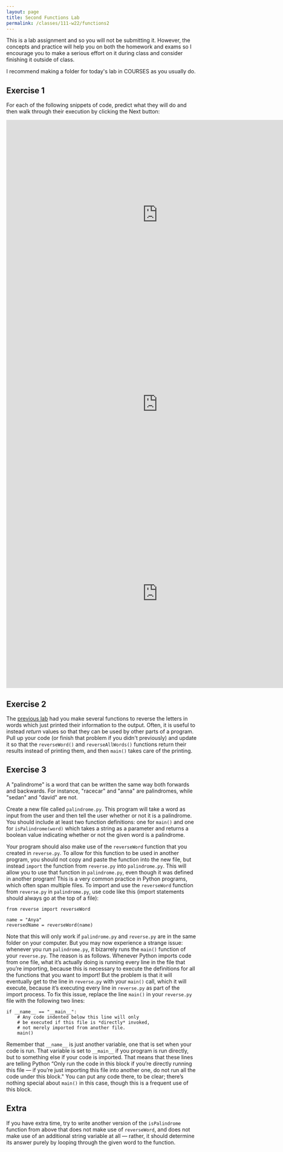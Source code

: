 ```yaml
---
layout: page
title: Second Functions Lab 
permalink: /classes/111-w22/functions2
---
```


This is a lab assignment and so you will not be submitting it.
However, the concepts and practice will help you on both the homework and exams so I encourage you to make a serious effort on it during class and consider finishing it outside of class.

I recommend making a folder for today's lab in COURSES as you usually do.

## Exercise 1
For each of the following snippets of code, predict what they will do and then walk through their execution by clicking the Next button:

<iframe width="800" height="500" frameborder="0" src="https://pythontutor.com/iframe-embed.html#code=def%20bar%28lst%29%3A%0A%20%20%20%20print%28lst%29%0A%20%20%20%20lst%5B0%5D%20%2B%3D%2010%0A%20%20%20%20print%28lst%29%0A%0AmyList%20%3D%20%5B1,%202,%203%5D%0A%0Abar%28myList%29%0A%0Aprint%28myList%29%0A%0A&codeDivHeight=400&codeDivWidth=350&cumulative=false&curInstr=0&heapPrimitives=nevernest&origin=opt-frontend.js&py=3&rawInputLstJSON=%5B%5D&textReferences=false"> </iframe>

<iframe width="800" height="500" frameborder="0" src="https://pythontutor.com/iframe-embed.html#code=def%20addTileToHand%28tile,%20hand%29%3A%0A%20%20%20%20tile%20%3D%20'-'%20%2B%20tile%20%2B%20'-'%0A%0A%20%20%20%20hand.append%28tile%29%0A%0AmyTile%20%3D%20'a'%0AmyHand%20%3D%20%5B'-b-',%20'-c-'%5D%0AaddTileToHand%28myTile,%20myHand%29%0Aprint%28myTile%29%0Aprint%28myHand%29%0A%0A&codeDivHeight=400&codeDivWidth=350&cumulative=false&curInstr=0&heapPrimitives=nevernest&origin=opt-frontend.js&py=3&rawInputLstJSON=%5B%5D&textReferences=false"> </iframe>

<iframe width="800" height="500" frameborder="0" src="https://pythontutor.com/iframe-embed.html#code=def%20mystery%28n%29%3A%0A%20%20%20%20total%20%3D%201%0A%20%20%20%20while%20n%20%3E%200%3A%0A%20%20%20%20%20%20%20%20total%20*%3D%20n%0A%20%20%20%20%20%20%20%20n%20-%3D%201%0A%20%20%20%20return%20total%0A%0Ax%20%3D%204%0Amystery%28x%29%0A&codeDivHeight=400&codeDivWidth=350&cumulative=false&curInstr=0&heapPrimitives=nevernest&origin=opt-frontend.js&py=3&rawInputLstJSON=%5B%5D&textReferences=false"> </iframe>

## Exercise 2

The [previous lab](functions1) had you make several functions to reverse the letters in words which just printed their information to the output.
Often, it is useful to instead *return* values so that they can be used by other parts of a program.
Pull up your code (or finish that problem if you didn't previously) and update it so that the `reverseWord()` and `reverseAllWords()` functions return their results instead of printing them, and then `main()` takes care of the printing.

## Exercise 3
A "palindrome" is a word that can be written the same way both forwards and backwards. 
For instance, "racecar" and "anna" are palindromes, while "sedan" and "david" are not.

Create a new file called `palindrome.py`. 
This program will take a word as input from the user and then tell the user whether or not it is a palindrome. 
You should include at least two function definitions: one for `main()` and one for `isPalindrome(word)` which takes a string as a parameter and returns a boolean value indicating whether or not the given word is a palindrome.

Your program should also make use of the `reverseWord` function that you created in `reverse.py`. 
To allow for this function to be used in another program, you should not copy and paste the function into the new file, but instead `import` the function from `reverse.py` into `palindrome.py`. 
This will allow you to use that function in `palindrome.py`, even though it was defined in another program! 
This is a very common practice in Python programs, which often span multiple files. 
To import and use the `reverseWord` function from `reverse.py` in `palindrome.py`, use code like this (import statements should always go at the top of a file):
```
from reverse import reverseWord

name = "Anya"
reversedName = reverseWord(name)
```

Note that this will only work if `palindrome.py` and `reverse.py` are in the same folder on your computer. 
But you may now experience a strange issue: whenever you run `palindrome.py`, it bizarrely runs the `main()` function of your `reverse.py`. 
The reason is as follows. 
Whenever Python imports code from one file, what it’s actually doing is running every line in the file that you’re importing, because this is necessary to execute the definitions for all the functions that you want to import! 
But the problem is that it will eventually get to the line in `reverse.py` with your `main()` call, which it will execute, because it’s executing every line in `reverse.py` as part of the import process. 
To fix this issue, replace the line `main()` in your `reverse.py` file with the following two lines:
```
if __name__ == "__main__":
    # Any code indented below this line will only
    # be executed if this file is *directly* invoked,
    # not merely imported from another file.
    main()
```

Remember that `__name__` is just another variable, one that is set when your code is run. 
That variable is set to `__main__` if you program is run directly, but to something else if your code is imported.
That means that these lines are telling Python “Only run the code in this block if you’re directly running this file — if you’re just importing this file into another one, do not run all the code under this block."
You can put any code there, to be clear; there’s nothing special about `main()` in this case, though this is a frequent use of this block.

## Extra
If you have extra time, try to write another version of the `isPalindrome` function from above that does not make use of `reverseWord`, and does not make use of an additional string variable at all — rather, it should determine its answer purely by looping through the given word to the function.
